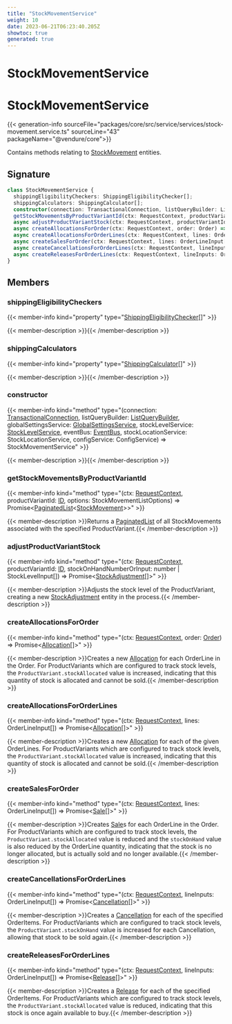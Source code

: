 ```yaml
---
title: "StockMovementService"
weight: 10
date: 2023-06-21T06:23:40.205Z
showtoc: true
generated: true
---
```

<!-- This file was generated from the Vendure source. Do not modify. Instead, re-run the "docs:build" script -->

# StockMovementService
<div class="symbol">


# StockMovementService

{{< generation-info sourceFile="packages/core/src/service/services/stock-movement.service.ts" sourceLine="43" packageName="@vendure/core">}}

Contains methods relating to <a href='/typescript-api/entities/stock-movement#stockmovement'>StockMovement</a> entities.

## Signature

```TypeScript
class StockMovementService {
  shippingEligibilityCheckers: ShippingEligibilityChecker[];
  shippingCalculators: ShippingCalculator[];
  constructor(connection: TransactionalConnection, listQueryBuilder: ListQueryBuilder, globalSettingsService: GlobalSettingsService, stockLevelService: StockLevelService, eventBus: EventBus, stockLocationService: StockLocationService, configService: ConfigService)
  getStockMovementsByProductVariantId(ctx: RequestContext, productVariantId: ID, options: StockMovementListOptions) => Promise<PaginatedList<StockMovement>>;
  async adjustProductVariantStock(ctx: RequestContext, productVariantId: ID, stockOnHandNumberOrInput: number | StockLevelInput[]) => Promise<StockAdjustment[]>;
  async createAllocationsForOrder(ctx: RequestContext, order: Order) => Promise<Allocation[]>;
  async createAllocationsForOrderLines(ctx: RequestContext, lines: OrderLineInput[]) => Promise<Allocation[]>;
  async createSalesForOrder(ctx: RequestContext, lines: OrderLineInput[]) => Promise<Sale[]>;
  async createCancellationsForOrderLines(ctx: RequestContext, lineInputs: OrderLineInput[]) => Promise<Cancellation[]>;
  async createReleasesForOrderLines(ctx: RequestContext, lineInputs: OrderLineInput[]) => Promise<Release[]>;
}
```
## Members

### shippingEligibilityCheckers

{{< member-info kind="property" type="<a href='/typescript-api/shipping/shipping-eligibility-checker#shippingeligibilitychecker'>ShippingEligibilityChecker</a>[]"  >}}

{{< member-description >}}{{< /member-description >}}

### shippingCalculators

{{< member-info kind="property" type="<a href='/typescript-api/shipping/shipping-calculator#shippingcalculator'>ShippingCalculator</a>[]"  >}}

{{< member-description >}}{{< /member-description >}}

### constructor

{{< member-info kind="method" type="(connection: <a href='/typescript-api/data-access/transactional-connection#transactionalconnection'>TransactionalConnection</a>, listQueryBuilder: <a href='/typescript-api/data-access/list-query-builder#listquerybuilder'>ListQueryBuilder</a>, globalSettingsService: <a href='/typescript-api/services/global-settings-service#globalsettingsservice'>GlobalSettingsService</a>, stockLevelService: <a href='/typescript-api/services/stock-level-service#stocklevelservice'>StockLevelService</a>, eventBus: <a href='/typescript-api/events/event-bus#eventbus'>EventBus</a>, stockLocationService: StockLocationService, configService: ConfigService) => StockMovementService"  >}}

{{< member-description >}}{{< /member-description >}}

### getStockMovementsByProductVariantId

{{< member-info kind="method" type="(ctx: <a href='/typescript-api/request/request-context#requestcontext'>RequestContext</a>, productVariantId: <a href='/typescript-api/common/id#id'>ID</a>, options: StockMovementListOptions) => Promise&#60;<a href='/typescript-api/common/paginated-list#paginatedlist'>PaginatedList</a>&#60;<a href='/typescript-api/entities/stock-movement#stockmovement'>StockMovement</a>&#62;&#62;"  >}}

{{< member-description >}}Returns a <a href='/typescript-api/common/paginated-list#paginatedlist'>PaginatedList</a> of all StockMovements associated with the specified ProductVariant.{{< /member-description >}}

### adjustProductVariantStock

{{< member-info kind="method" type="(ctx: <a href='/typescript-api/request/request-context#requestcontext'>RequestContext</a>, productVariantId: <a href='/typescript-api/common/id#id'>ID</a>, stockOnHandNumberOrInput: number | StockLevelInput[]) => Promise&#60;<a href='/typescript-api/entities/stock-movement#stockadjustment'>StockAdjustment</a>[]&#62;"  >}}

{{< member-description >}}Adjusts the stock level of the ProductVariant, creating a new <a href='/typescript-api/entities/stock-movement#stockadjustment'>StockAdjustment</a> entity
in the process.{{< /member-description >}}

### createAllocationsForOrder

{{< member-info kind="method" type="(ctx: <a href='/typescript-api/request/request-context#requestcontext'>RequestContext</a>, order: <a href='/typescript-api/entities/order#order'>Order</a>) => Promise&#60;<a href='/typescript-api/entities/stock-movement#allocation'>Allocation</a>[]&#62;"  >}}

{{< member-description >}}Creates a new <a href='/typescript-api/entities/stock-movement#allocation'>Allocation</a> for each OrderLine in the Order. For ProductVariants
which are configured to track stock levels, the `ProductVariant.stockAllocated` value is
increased, indicating that this quantity of stock is allocated and cannot be sold.{{< /member-description >}}

### createAllocationsForOrderLines

{{< member-info kind="method" type="(ctx: <a href='/typescript-api/request/request-context#requestcontext'>RequestContext</a>, lines: OrderLineInput[]) => Promise&#60;<a href='/typescript-api/entities/stock-movement#allocation'>Allocation</a>[]&#62;"  >}}

{{< member-description >}}Creates a new <a href='/typescript-api/entities/stock-movement#allocation'>Allocation</a> for each of the given OrderLines. For ProductVariants
which are configured to track stock levels, the `ProductVariant.stockAllocated` value is
increased, indicating that this quantity of stock is allocated and cannot be sold.{{< /member-description >}}

### createSalesForOrder

{{< member-info kind="method" type="(ctx: <a href='/typescript-api/request/request-context#requestcontext'>RequestContext</a>, lines: OrderLineInput[]) => Promise&#60;<a href='/typescript-api/entities/stock-movement#sale'>Sale</a>[]&#62;"  >}}

{{< member-description >}}Creates <a href='/typescript-api/entities/stock-movement#sale'>Sale</a>s for each OrderLine in the Order. For ProductVariants
which are configured to track stock levels, the `ProductVariant.stockAllocated` value is
reduced and the `stockOnHand` value is also reduced by the OrderLine quantity, indicating
that the stock is no longer allocated, but is actually sold and no longer available.{{< /member-description >}}

### createCancellationsForOrderLines

{{< member-info kind="method" type="(ctx: <a href='/typescript-api/request/request-context#requestcontext'>RequestContext</a>, lineInputs: OrderLineInput[]) => Promise&#60;<a href='/typescript-api/entities/stock-movement#cancellation'>Cancellation</a>[]&#62;"  >}}

{{< member-description >}}Creates a <a href='/typescript-api/entities/stock-movement#cancellation'>Cancellation</a> for each of the specified OrderItems. For ProductVariants
which are configured to track stock levels, the `ProductVariant.stockOnHand` value is
increased for each Cancellation, allowing that stock to be sold again.{{< /member-description >}}

### createReleasesForOrderLines

{{< member-info kind="method" type="(ctx: <a href='/typescript-api/request/request-context#requestcontext'>RequestContext</a>, lineInputs: OrderLineInput[]) => Promise&#60;<a href='/typescript-api/entities/stock-movement#release'>Release</a>[]&#62;"  >}}

{{< member-description >}}Creates a <a href='/typescript-api/entities/stock-movement#release'>Release</a> for each of the specified OrderItems. For ProductVariants
which are configured to track stock levels, the `ProductVariant.stockAllocated` value is
reduced, indicating that this stock is once again available to buy.{{< /member-description >}}


</div>
